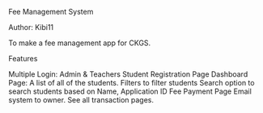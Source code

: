 Fee Management System

Author: Kibi11


To make a fee management app for CKGS. 


Features

Multiple Login: Admin & Teachers
Student Registration Page
Dashboard Page: A list of all of the students.
Filters to filter students
Search option to search students based on Name, Application ID
Fee Payment Page 
Email system to owner.
See all transaction pages.
